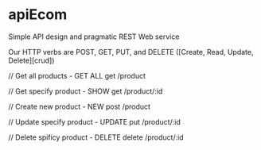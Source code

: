 # apiEcom


Simple API design and pragmatic REST Web service

Our HTTP verbs are POST, GET, PUT, and DELETE ([Create, Read, Update, Delete][crud])

// Get all products - GET ALL
get /product

// Get specify product - SHOW
get /product/:id

// Create new product - NEW
post /product

// Update specify product - UPDATE
put /product/:id

// Delete spificy product - DELETE
delete /product/:id
